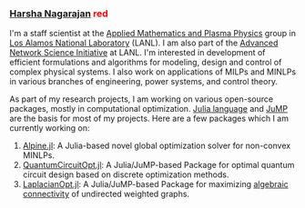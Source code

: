 ### [Harsha Nagarajan](http://harshanagarajan.com) <span style="color:red">red</span>

I'm a staff scientist at the [Applied Mathematics and Plasma Physics](https://www.lanl.gov/org/ddste/aldsc/theoretical/applied-mathematics-plasma-physics/index.php) group in [Los Alamos National Laboratory](https://www.lanl.gov) (LANL). I am also part of the [Advanced Network Science Initiative](https://lanl-ansi.github.io) at LANL. 
I'm interested in development of efficient formulations and algorithms for modeling, design and control of complex physical systems. I also work on applications of MILPs and MINLPs in various branches of engineering, power systems, and control theory.

As part of my research projects, I am working on various open-source packages, mostly in computational optimization. [Julia language](https://github.com/JuliaLang/julia/) and [JuMP](https://jump.dev) are the basis for most of my projects. Here are a few packages which I am currently working on: 
1. [Alpine.jl](https://github.com/lanl-ansi/Alpine.jl): A Julia-based novel global optimization solver for non-convex MINLPs.
2. [QuantumCircuitOpt.jl](https://github.com/harshangrjn/QuantumCircuitOpt.jl): A Julia/JuMP-based Package for optimal quantum circuit design based on discrete optimization methods. 
3. [LaplacianOpt.jl](https://github.com/harshangrjn/LaplacianOpt.jl): A Julia/JuMP-based Package for maximizing [algebraic connectivity](https://dml.cz/bitstream/handle/10338.dmlcz/101168/CzechMathJ_23-1973-2_11.pdf) of undirected weighted graphs. 
